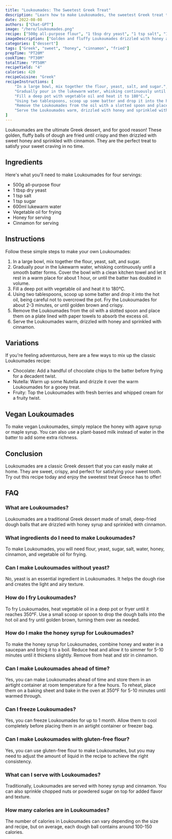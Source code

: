 ```yaml
---
title: "Loukoumades: The Sweetest Greek Treat"
description: "Learn how to make Loukoumades, the sweetest Greek treat that will satisfy your sweet craving in no time."
date: 2022-08-08
authors: ["Chat-GPT"]
image: "/hero/loukoumades.png"
recipe: ["500g all-purpose flour", "1 tbsp dry yeast", "1 tsp salt", "1 tsp sugar", "600ml lukewarm water", "Vegetable oil for frying", "Honey for serving", "Cinnamon for serving"]
imageDescription: ["Golden and fluffy Loukoumades drizzled with honey and sprinkled with cinnamon."]
categories: ["dessert"]
tags: ["Greek", "sweet", "honey", "cinnamon", "fried"]
prepTime: "PT20M"
cookTime: "PT30M"
totalTime: "PT50M"
recipeYield: "4"
calories: 420
recipeCuisine: "Greek"
recipeInstructions: [
    "In a large bowl, mix together the flour, yeast, salt, and sugar.",
    "Gradually pour in the lukewarm water, whisking continuously until a smooth batter forms. Cover the bowl with a clean kitchen towel and let it rest in a warm place for about 1 hour, or until the batter has doubled in volume.",
    "Fill a deep pot with vegetable oil and heat it to 180°C.",
    "Using two tablespoons, scoop up some batter and drop it into the hot oil, being careful not to overcrowd the pot. Fry the Loukoumades for about 2-3 minutes, or until golden brown and crispy.",
    "Remove the Loukoumades from the oil with a slotted spoon and place them on a plate lined with paper towels to absorb the excess oil.",
    "Serve the Loukoumades warm, drizzled with honey and sprinkled with cinnamon."
]
---
```


Loukoumades are the ultimate Greek dessert, and for good reason! These golden, fluffy balls of dough are fried until crispy and then drizzled with sweet honey and sprinkled with cinnamon. They are the perfect treat to satisfy your sweet craving in no time. 

## Ingredients 

Here's what you'll need to make Loukoumades for four servings:

- 500g all-purpose flour
- 1 tbsp dry yeast
- 1 tsp salt
- 1 tsp sugar
- 600ml lukewarm water
- Vegetable oil for frying
- Honey for serving
- Cinnamon for serving

## Instructions

Follow these simple steps to make your own Loukoumades:

1. In a large bowl, mix together the flour, yeast, salt, and sugar.
2. Gradually pour in the lukewarm water, whisking continuously until a smooth batter forms. Cover the bowl with a clean kitchen towel and let it rest in a warm place for about 1 hour, or until the batter has doubled in volume.
3. Fill a deep pot with vegetable oil and heat it to 180°C.
4. Using two tablespoons, scoop up some batter and drop it into the hot oil, being careful not to overcrowd the pot. Fry the Loukoumades for about 2-3 minutes, or until golden brown and crispy.
5. Remove the Loukoumades from the oil with a slotted spoon and place them on a plate lined with paper towels to absorb the excess oil.
6. Serve the Loukoumades warm, drizzled with honey and sprinkled with cinnamon.

## Variations

If you're feeling adventurous, here are a few ways to mix up the classic Loukoumades recipe:

- Chocolate: Add a handful of chocolate chips to the batter before frying for a decadent twist.
- Nutella: Warm up some Nutella and drizzle it over the warm Loukoumades for a gooey treat.
- Fruity: Top the Loukoumades with fresh berries and whipped cream for a fruity twist.

## Vegan Loukoumades

To make vegan Loukoumades, simply replace the honey with agave syrup or maple syrup. You can also use a plant-based milk instead of water in the batter to add some extra richness.

## Conclusion

Loukoumades are a classic Greek dessert that you can easily make at home. They are sweet, crispy, and perfect for satisfying your sweet tooth. Try out this recipe today and enjoy the sweetest treat Greece has to offer!

## FAQ

### What are Loukoumades?

Loukoumades are a traditional Greek dessert made of small, deep-fried dough balls that are drizzled with honey syrup and sprinkled with cinnamon.

### What ingredients do I need to make Loukoumades?

To make Loukoumades, you will need flour, yeast, sugar, salt, water, honey, cinnamon, and vegetable oil for frying.

### Can I make Loukoumades without yeast?

No, yeast is an essential ingredient in Loukoumades. It helps the dough rise and creates the light and airy texture.

### How do I fry Loukoumades?

To fry Loukoumades, heat vegetable oil in a deep pot or fryer until it reaches 350°F. Use a small scoop or spoon to drop the dough balls into the hot oil and fry until golden brown, turning them over as needed.

### How do I make the honey syrup for Loukoumades?

To make the honey syrup for Loukoumades, combine honey and water in a saucepan and bring it to a boil. Reduce heat and allow it to simmer for 5-10 minutes until it thickens slightly. Remove from heat and stir in cinnamon.

### Can I make Loukoumades ahead of time?

Yes, you can make Loukoumades ahead of time and store them in an airtight container at room temperature for a few hours. To reheat, place them on a baking sheet and bake in the oven at 350°F for 5-10 minutes until warmed through.

### Can I freeze Loukoumades?

Yes, you can freeze Loukoumades for up to 1 month. Allow them to cool completely before placing them in an airtight container or freezer bag.

### Can I make Loukoumades with gluten-free flour?

Yes, you can use gluten-free flour to make Loukoumades, but you may need to adjust the amount of liquid in the recipe to achieve the right consistency.

### What can I serve with Loukoumades?

Traditionally, Loukoumades are served with honey syrup and cinnamon. You can also sprinkle chopped nuts or powdered sugar on top for added flavor and texture.

### How many calories are in Loukoumades?

The number of calories in Loukoumades can vary depending on the size and recipe, but on average, each dough ball contains around 100-150 calories.
